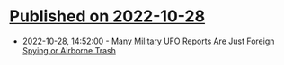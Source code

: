 # [Published on 2022-10-28](index.md)

* [2022-10-28, 14:52:00](https://news.slashdot.org/story/22/10/28/1453212/many-military-ufo-reports-are-just-foreign-spying-or-airborne-trash?utm_source=rss1.0mainlinkanon&utm_medium=feed) - [Many Military UFO Reports Are Just Foreign Spying or Airborne Trash](https://news.slashdot.org/story/22/10/28/1453212/many-military-ufo-reports-are-just-foreign-spying-or-airborne-trash?utm_source=rss1.0mainlinkanon&utm_medium=feed)
